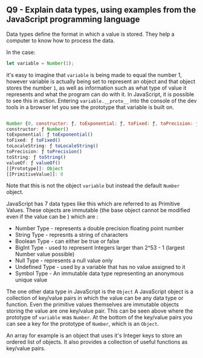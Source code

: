 ## Q9 - Explain data types, using examples from the JavaScript programming language

Data types define the format in which a value is stored. They help a computer to know how to process the data.

In the case:

```JavaScript
let variable = Number(1);
```

it's easy to imagine that `variable` is being made to equal the number 1, however variable is actually being set to represent an object and that object stores the number `1`, as well as information such as what type of value it represents and what the program can do with it.
In JavaScript, it is possible to see this in action. Entering `variable.__proto__` into the console of the dev tools in a browser let you see the prototype that variable is built on.

```JavaScript

Number {0, constructor: ƒ, toExponential: ƒ, toFixed: ƒ, toPrecision: ƒ, …}
constructor: ƒ Number()
toExponential: ƒ toExponential()
toFixed: ƒ toFixed()
toLocaleString: ƒ toLocaleString()
toPrecision: ƒ toPrecision()
toString: ƒ toString()
valueOf: ƒ valueOf()
[[Prototype]]: Object
[[PrimitiveValue]]: 0
```

Note that this is not the object `variable` but instead the default `Number` object.

JavaScript has 7 data types like this which are referred to as Primitive Values.
These objects are immutable (the base object cannot be modified even if the value can be ) which are :

- Number Type - represents a double precision floating point number
- String Type - represnts a string of characters
- Boolean Type - can either be true or false
- BigInt Type - used to represent Integers larger than 2^53 - 1 (largest Number value possible)
- Null Type - represents a null value only
- Undefined Type - used by a variable that has no value assigned to it
- Symbol Type - An immutable data type representing an anonymous unique value

The one other data type in JavaScript is the `Object`
A JavaScript object is a collection of key/value pairs in which the value can be any data type or function.
Even the primitive values themselves are immutable objects storing the value are one key/value pair. This can be seen above where the prototype of `variable` was `Number`. At the bottom of the key/value pairs you can see a key for the prototype of `Number`, which is an `Object`.

An array for example is an object that uses it's Integer keys to store an ordered list of objects. It also provides a collection of useful functions as key/value pairs.
